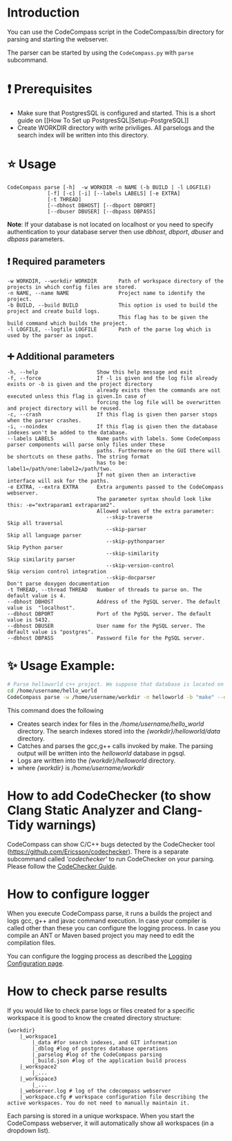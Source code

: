 # Introduction
You can use the CodeCompass script in the CodeCompass/bin directory for parsing
and starting the webserver.

The parser can be started by using the `CodeCompass.py` with `parse` subcommand.

# :exclamation: Prerequisites
* Make sure that PostgresSQL is configured and started. This is a short guide on [[How To Set up PostgresSQL|Setup-PostgreSQL]]
* Create WORKDIR directory with write priviliges. All parselogs and the search index will be written into this directory. 

# :star: Usage

```
CodeCompass parse [-h]  -w WORKDIR -n NAME (-b BUILD | -l LOGFILE)
		     [-f] [-c] [-i] [--labels LABELS] [-e EXTRA]
		     [-t THREAD] 
		     [--dbhost DBHOST] [--dbport DBPORT]
		     [--dbuser DBUSER] [--dbpass DBPASS] 
```

**Note**: If your database is not located on localhost or you need to specify
authentication to your database server then use *dbhost*, *dbport*, *dbuser*
and *dbpass* parameters.

## :exclamation: Required parameters
```
-w WORKDIR, --workdir WORKDIR       Path of workspace directory of the projects in which config files are stored. 
-n NAME, --name NAME                Project name to identify the project.
-b BUILD, --build BUILD             This option is used to build the project and create build logs. 
                                    This flag has to be given the build command which builds the project.
-l LOGFILE, --logfile LOGFILE       Path of the parse log which is used by the parser as input.
``` 

## :heavy_plus_sign: Additional parameters
```
-h, --help                   Show this help message and exit 
-f, --force                  If -l is given and the log file already exists or -b is given and the project directory
                             already exists then the commands are not executed unless this flag is given.In case of
                             forcing the log file will be overwritten and project directory will be reused.
-c, --crash                  If this flag is given then parser stops when the parser crashes.
-i, --noindex                If this flag is given then the database indexes won't be added to the database.
--labels LABELS              Name paths with labels. Some CodeCompass parser components will parse only files under these
                             paths. Furthermore on the GUI there will be shortcuts on these paths. The string format 
                             has to be: label1=/path/one:label2=/path/two. 
                             If not given then an interactive interface will ask for the paths.
-e EXTRA, --extra EXTRA      Extra arguments passed to the CodeCompass webserver.
                             The parameter syntax should look like this: -e="extraparam1 extraparam2". 
                             Allowed values of the extra parameter: 
                                --skip-traverse                    Skip all traversal
                                --skip-parser                      Skip all language parser
                                --skip-pythonparser                Skip Python parser
                                --skip-similarity                  Skip similarity parser
                                --skip-version-control             Skip version control integration
                                --skip-docparser                   Don't parse doxygen documentation
-t THREAD, --thread THREAD   Number of threads to parse on. The default value is 4.
--dbhost DBHOST	             Address of the PgSQL server. The default value is  "localhost".
--dbhost DBPORT	             Port of the PgSQL server. The default value is 5432.
--dbhost DBUSER	             User name for the PgSQL server. The default value is "postgres".
--dbhost DBPASS	             Password file for the PgSQL server.
```

# :sparkles: Usage Example:
```bash
# Parse helloworld c++ project. We suppose that database is located on port 6250 on localhost:
cd /home/username/hello_world
CodeCompass parse -w /home/username/workdir -n helloworld -b "make" --dbuser username --dbport 6250 --labels "source=/home/username/hello_world"
```

This command does the following

* Creates search index for files in the */home/username/hello_world* directory. The search indexes stored into the  *{workdir}/helloworld/data* directory.
* Catches and parses the gcc,g++ calls invoked by make. The parsing output will be written into the *helloworld* database in pgsql.
* Logs are written into the *{workdir}/helloworld* directory.
* where *{workdir}* is */home/username/workdir*

# How to add CodeChecker (to show Clang Static Analyzer and Clang-Tidy warnings)

CodeCompass can show C/C++ bugs detected by the CodeChecker tool (https://github.com/Ericsson/codechecker).
There is a separate subcommand called *'codechecker'* to run CodeChecker on your parsing. Please follow the [CodeChecker Guide](add_codechecker_to_a_project.md).
# How to configure logger
When you execute CodeCompass parse, it runs a builds the project and logs gcc, g++ and javac command execution. In case your compiler is called other than these you can configure the logging process. In case you compile an ANT or Maven based project you may need to edit the compilation files.

You can configure the logging process as described the [Logging Configuration page](logging_configuration.md).

# How to check parse results

If you would like to check parse logs or files created for a specific workspace it is good to know the created directory structure:
```
{workdir}
    |_workspace1
        |_data #for search indexes, and GIT information
        |_dblog #log of postgres database operations
        |_parselog #log of the CodeCompass parsing
        |_build.json #log of the application build process
    |_workspace2
        |_...
    |_workspace3
        |_...
    |_webserver.log # log of the cdecompass webserver
    |_workspace.cfg # workspace configuration file describing the active workspaces. You do not need to manually maintain it.
```

Each parsing is stored in a unique workspace. When you start the CodeCompass webserver, it will automatically show all workspaces (in a dropdown list). 
